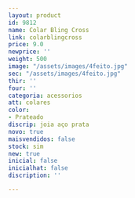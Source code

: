 ```yaml
---
layout: product
id: 9812
name: Colar Bling Cross
link: colarblingcross
price: 9.0
newprice: ''
weight: 500
image: "/assets/images/4feito.jpg"
sec: "/assets/images/4feito.jpg"
thir: ''
four: ''
categoria: acessorios
att: colares
color:
- Prateado
discrip: joia aço prata
novo: true
maisvendidos: false
stock: sim
new: true
inicial: false
inicialhat: false
discription: ''

---
```

